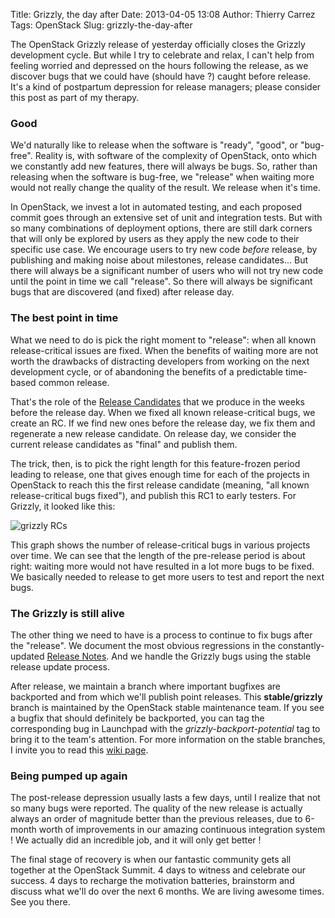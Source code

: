 Title: Grizzly, the day after
Date: 2013-04-05 13:08
Author: Thierry Carrez
Tags: OpenStack
Slug: grizzly-the-day-after

The OpenStack Grizzly release of yesterday officially closes the Grizzly
development cycle. But while I try to celebrate and relax, I can't help
from feeling worried and depressed on the hours following the release,
as we discover bugs that we could have (should have ?) caught before
release. It's a kind of postpartum depression for release managers;
please consider this post as part of my therapy.

### Good

We'd naturally like to release when the software is "ready", "good", or
"bug-free". Reality is, with software of the complexity of OpenStack,
onto which we constantly add new features, there will always be bugs.
So, rather than releasing when the software is bug-free, we "release"
when waiting more would not really change the quality of the result. We
release when it's time.

In OpenStack, we invest a lot in automated testing, and each proposed
commit goes through an extensive set of unit and integration tests. But
with so many combinations of deployment options, there are still dark
corners that will only be explored by users as they apply the new code
to their specific use case. We encourage users to try new code *before*
release, by publishing and making noise about milestones, release
candidates... But there will always be a significant number of users who
will not try new code until the point in time we call "release". So
there will always be significant bugs that are discovered (and fixed)
after release day.

### The best point in time

What we need to do is pick the right moment to "release": when all known
release-critical issues are fixed. When the benefits of waiting more are
not worth the drawbacks of distracting developers from working on the
next development cycle, or of abandoning the benefits of a predictable
time-based common release.

That's the role of the [Release
Candidates](https://wiki.openstack.org/wiki/Release_Cycle) that we
produce in the weeks before the release day. When we fixed all known
release-critical bugs, we create an RC. If we find new ones before the
release day, we fix them and regenerate a new release candidate. On
release day, we consider the current release candidates as "final" and
publish them.

The trick, then, is to pick the right length for this feature-frozen
period leading to release, one that gives enough time for each of the
projects in OpenStack to reach this the first release candidate
(meaning, "all known release-critical bugs fixed"), and publish this RC1
to early testers. For Grizzly, it looked like this:

![grizzly RCs]({filename}/images/grizzly-rcs.png)

This graph shows the number of release-critical bugs in various projects
over time. We can see that the length of the pre-release period is about
right: waiting more would not have resulted in a lot more bugs to be
fixed. We basically needed to release to get more users to test and
report the next bugs.

### The Grizzly is still alive

The other thing we need to have is a process to continue to fix bugs
after the "release". We document the most obvious regressions in the
constantly-updated [Release
Notes](https://wiki.openstack.org/wiki/ReleaseNotes/Grizzly). And we
handle the Grizzly bugs using the stable release update process.

After release, we maintain a branch where important bugfixes are
backported and from which we'll publish point releases. This
**stable/grizzly** branch is maintained by the OpenStack stable
maintenance team. If you see a bugfix that should definitely be
backported, you can tag the corresponding bug in Launchpad with the
*grizzly-backport-potential* tag to bring it to the team's attention.
For more information on the stable branches, I invite you to read this
[wiki page](https://wiki.openstack.org/wiki/StableBranch).

### Being pumped up again

The post-release depression usually lasts a few days, until I realize
that not so many bugs were reported. The quality of the new release is
actually always an order of magnitude better than the previous releases,
due to 6-month worth of improvements in our amazing continuous
integration system ! We actually did an incredible job, and it will only
get better !

The final stage of recovery is when our fantastic community gets all
together at the OpenStack Summit. 4 days to witness and celebrate our
success. 4 days to recharge the motivation batteries, brainstorm and
discuss what we'll do over the next 6 months. We are living awesome
times. See you there.
